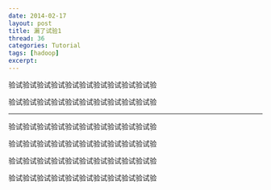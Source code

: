 ```yaml
---
date: 2014-02-17
layout: post
title: 漏了试验1
thread: 36
categories: Tutorial
tags: [hadoop]
excerpt: 
---
```



验试验试验试验试验试验试验试验试验试验试验

验试验试验试验试验试验试验试验试验试验试验

----

验试验试验试验试验试验试验试验试验试验试验

验试验试验试验试验试验试验试验试验试验试验

验试验试验试验试验试验试验试验试验试验试验

验试验试验试验试验试验试验试验试验试验试验


